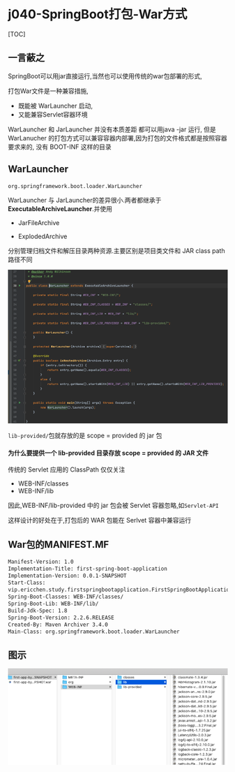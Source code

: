 # j040-SpringBoot打包-War方式

[TOC]

## 一言蔽之

SpringBoot可以用jar直接运行,当然也可以使用传统的war包部署的形式, 

打包War文件是一种兼容措施,

- 既能被 WarLauncher 启动, 
- 又能兼容Servlet容器环境

WarLauncher  和 JarLauncher  并没有本质差距 都可以用java -jar 运行, 但是 WarLanucher 的打包方式可以兼容容器内部署,因为打包的文件格式都是按照容器要求来的, 没有 BOOT-INF 这样的目录 

## WarLauncher

```
org.springframework.boot.loader.WarLauncher
```

WarLauncher 与 JarLauncher的差异很小.两者都继承于 **ExecutableArchiveLauncher**.并使用

- JarFileArchive 

- ExplodedArchive 

分别管理归档文件和解压目录两种资源.主要区别是项目类文件和 JAR class path 路径不同

![image-20200507124827344](../../assets/image-20200507124827344.png)

`lib-provided/`包就存放的是 scope = provided 的 jar 包

#### 为什么要提供一个 lib-provided 目录存放 scope = provided 的 JAR 文件

传统的 Servlet 应用的 ClassPath 仅仅关注

- WEB-INF/classes
- WEB-INF/lib

因此,WEB-INF/lib-provided 中的 jar 包会被 Servlet 容器忽略,如`Servlet-API` 

这样设计的好处在于,打包后的 WAR 包能在 Serlvet 容器中兼容运行

## War包的MANIFEST.MF

```
Manifest-Version: 1.0
Implementation-Title: first-spring-boot-application
Implementation-Version: 0.0.1-SNAPSHOT
Start-Class: vip.ericchen.study.firstspringbootapplication.FirstSpringBootApplication
Spring-Boot-Classes: WEB-INF/classes/
Spring-Boot-Lib: WEB-INF/lib/
Build-Jdk-Spec: 1.8
Spring-Boot-Version: 2.2.6.RELEASE
Created-By: Maven Archiver 3.4.0
Main-Class: org.springframework.boot.loader.WarLauncher

```

## 图示

![image-20210120210001688](../../assets/image-20210120210001688.png)

## 